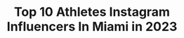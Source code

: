 ---
title: Top 10 Athletes Instagram Influencers In Miami in 2023
description: >-
  Find top athletes Instagram influencers in Miami in 2023. Most popular hashtags: #miami #athlete #fitness #workout.
platform: Instagram
hits: 160
text_top: Analyze the top-rated Instagram profiles on inBeat.
text_bottom: inBeat holds 160 Instagram influencers like this in Miami, United States for you to work with.
profiles:
  - username: "selabaymiles"
    fullname: >-
      Sela Bay Miles
    bio: >-
      🌸Model @saltmodel & @selabay 👩🏼‍💻Influencer marketing @vitboost 🌎Flights,food,&fitness ✈️ @cls_sportswear code: sela @justcbd code: sela20
    location: "United States"
    followers: 16704
    engagement: 314
    commentsToLikes: 0.103542
    id: ckf5r6n1ibme20j23mxwkj43z
    verified: false
    hashtags: "#gluteworkouts, #coffeetime, #miamifood, #fitness"
  - username: "gabspaz2"
    fullname: >-
      Gaby Paz
    bio: >-
      Former Pro Tennis player/Jr US OPEN FINALIST/Psychologist/High performance Coach 🎾 @vantagetennis Realtor 🏠 @gabypazrealtor BLOG !👇🏻🎾
    location: "United States"
    followers: 19063
    engagement: 369
    commentsToLikes: 0.046709
    id: ck14k25yencqe0i19djcmll25
    verified: false
    hashtags: "#tennistraining, #luckyinlove, #tenniscourt, #privatecoaching"
  - username: "rilde13"
    fullname: >-
      Rilde
    bio: >-
      ▪️ 𝑴𝒊𝒂𝒎𝒊 ▪️ 𝑭𝒊𝒕𝒏𝒆𝒔𝒔 | 𝑻𝒓𝒂𝒗𝒆𝒍 ▪️ 𝑭𝒊𝒕𝒏𝒆𝒔𝒔 𝑪𝒐𝒂𝒄𝒉 ▪️ @echelon.fit | @equinox
    location: "United States"
    followers: 10402
    engagement: 555
    commentsToLikes: 0.042708
    id: ck5bwin95lrwa0i11aslaqocw
    verified: false
    hashtags: "#explore, #fitness, #photoshoot, #instafit"
  - username: "athletixrehab"
    fullname: >-
      ATHLETIX REHAB & RECOVERY
    bio: >-
      Physical Therapy| Massage | Exercise Recovery| Stretching| Performance for Athletes 🔰MIAMI: 3183 SW 38th Ct 🔰DAVIE: 5850 S Pine Island Rd, Studio E
    location: "United States"
    followers: 29091
    engagement: 153
    commentsToLikes: 0.021780
    id: ck55nehjj61g10i118bp2hakd
    verified: false
    hashtags: "#homeexercise, #mobilitymonth, #getbackinthegame, #stayinthegame"
  - username: "yaritzamdina"
    fullname: >-
      Yaritza Medina
    bio: >-
      Acтreѕѕ │ Athlete │ Dancer Coach Team Blue @eldomodeldinero Exatlón USA II 📩 info@yarimedina.com
    location: "United States"
    followers: 115668
    engagement: 260
    commentsToLikes: 0.024420
    id: ck0w4fwipyddf0i19ihwpgng1
    verified: true
    hashtags: "#strong, #fitgirl, #active, #telemundo"
  - username: "charlie_decca"
    fullname: >-
      Charles Decca
    bio: >-
      “The Bull” Miami🇨🇺raised MMA fighter🇺🇸🇧🇷🇮🇹 Everyone has a testimony this is mine @recuerdomezcalusa @supplylifestyle @organicsupplyco @firstroundmgmt
    location: "United States"
    followers: 4182
    engagement: 1153
    commentsToLikes: 0.055694
    id: ck5q18pq69t550i11qu5iolrl
    verified: false
    hashtags: "#elite, #easymoney, #killer, #gamebred"
  - username: "pilotmagdyali"
    fullname: >-
      Magdy Ali  - طيار مجدى على
    bio: >-
      Official account of @pilotmagdyali Pilot and Educational YouTube content creator My new book is officially released ”قمرة القياده" Pilotmagdyali.com
    location: "United States"
    followers: 36181
    engagement: 814
    commentsToLikes: 0.054052
    id: ckap5go4eblsi0i786h3o3f88
    verified: false
    hashtags: "#workoutmotivation, #pilotlifestyle, #gym, #staystrong"
  - username: "lizmarcinek_"
    fullname: >-
      LM
    bio: >-
      KY | SoFlo📍 Eastern Kentucky University Track and Field Alum🎓
    location: "United States"
    followers: 18782
    engagement: 644
    commentsToLikes: 0.024167
    id: ck5pyruh6xhnb0i11xsufovnq
    verified: false
    hashtags: "#florida, #fitness, #explore, #beach"
  - username: "stretchfit_"
    fullname: >-
      Marc Etn 🇭🇹
    bio: >-
      🌴 Miami 🔧 Functional Training ⛹🏽‍♂️ Sports Performance GRAB SOME APPAREL 👇🏾👇🏾
    location: "United States"
    followers: 5459
    engagement: 688
    commentsToLikes: 0.073432
    id: ck6ub3lbk79j20j71d1qlxq2r
    verified: false
    hashtags: "#athletetraining, #athlete, #mensfitness, #fitnessmodel"
  - username: "themadyson"
    fullname: >-
      Madyson
    bio: >-
      ONLY PAGE PGH🛸ATL Multifaceted Taurus 👑🌯💅🏼 Multi Published & Multi Deleted Glamor • Runway • Commercial • Print • Acting
    location: "United States"
    followers: 86540
    engagement: 108
    commentsToLikes: 0.106442
    id: ck5qbpqlkmseq0i113bsg1ava
    verified: false
    hashtags: ""
---